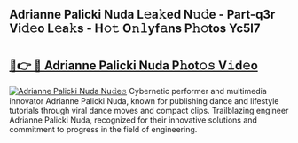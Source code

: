 ## Adrianne Palicki Nuda L𝚎a𝚔ed N𝚞𝚍e - Part-q3r Vi𝚍𝚎o L𝚎a𝚔s - H𝚘𝚝 O𝚗𝚕yf𝚊ns P𝚑𝚘tos Yc5l7

# <h2><a href="http://kf407zb.oniu.top/?m=Adrianne+Palicki+Nuda">🔗👉 🔴 Adrianne Palicki Nuda P𝚑ot𝚘𝚜 V𝚒d𝚎o</a></h2>

[![Adrianne Palicki Nuda Nu𝚍e𝚜](https://i.imgur.com/0qMVB7G.gif)](http://kf407zb.oniu.top/?m=Adrianne+Palicki+Nuda)
Cybernetic performer and multimedia innovator Adrianne Palicki Nuda, known for publishing dance and lifestyle tutorials through viral dance moves and compact clips. Trailblazing engineer Adrianne Palicki Nuda, recognized for their innovative solutions and commitment to progress in the field of engineering.  
